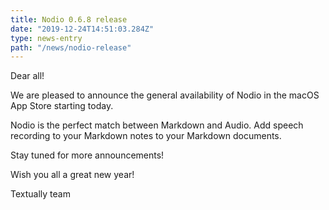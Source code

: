 ```yaml
---
title: Nodio 0.6.8 release
date: "2019-12-24T14:51:03.284Z"
type: news-entry
path: "/news/nodio-release"
---
```


Dear all! 
 
 We are pleased to announce the general availability of Nodio in the macOS App Store starting today. 
 
 Nodio is the perfect match between Markdown and Audio. Add speech recording to your Markdown notes to your Markdown documents.  
 
 Stay tuned for more announcements! 
 
Wish you all a great new year! 

Textually team  

   